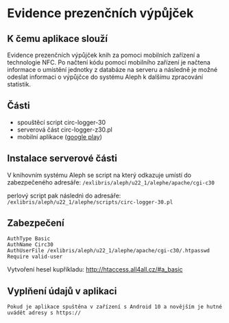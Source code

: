 # Evidence prezenčních výpůjček

## K čemu aplikace slouží
Evidence prezenčních výpůjček knih za pomoci mobilních zařízení a technologie NFC. Po načtení kódu pomocí mobilního zařízení je načtena informace o umístění jednotky z databáze na serveru a následně je možné odeslat informaci o výpůjčce do systému Aleph k dalšímu zpracování statistik.

## Části
- spouštěcí script circ-logger-30
- serverová část circ-logger-z30.pl
- mobilní aplikace ([google play](https://play.google.com/store/apps/details?id=cz.techlib.evidencevypujcek)) 

## Instalace serverové části

V knihovním systému Aleph se script na který odkazuje umístí do zabezpečeného adresáře: `/exlibris/aleph/u22_1/alephe/apache/cgi-c30`

perlový script pak následnì do adresáře:
`/exlibris/aleph/u22_1/alephe/scripts/circ-logger-30.pl`

## Zabezpečení
```
AuthType Basic
AuthName Circ30
AuthUserFile /exlibris/aleph/u22_1/alephe/apache/cgi-c30/.htpasswd
Require valid-user
```
Vytvoření hesel kupříkladu: http://htaccess.all4all.cz/#a_basic

## Vyplňení údajů v aplikaci
```
Pokud je aplikace spuštěna v zařízení s Android 10 a novějším je hutné uvádět adresy s https://
